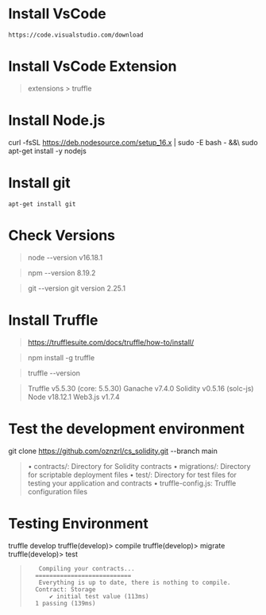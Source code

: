 # Install VsCode
	https://code.visualstudio.com/download

# Install VsCode Extension
>   extensions > truffle


# Install Node.js
  curl -fsSL https://deb.nodesource.com/setup_16.x | sudo -E bash - &&\ 	  sudo apt-get install -y nodejs


# Install git
	apt-get install git

# Check Versions
>   node --version
>	v16.18.1

>   npm --version
>	8.19.2

>   git --version
>	git version 2.25.1	

# Install Truffle
>   https://trufflesuite.com/docs/truffle/how-to/install/

>   npm install -g truffle

>   truffle --version

>	Truffle v5.5.30 (core: 5.5.30)
>	Ganache v7.4.0
>	Solidity v0.5.16 (solc-js)
>	Node v18.12.1
>	Web3.js v1.7.4


# Test the development environment
   git clone https://github.com/oznzrl/cs_solidity.git --branch main

>   • contracts/: Directory for Solidity contracts
>    • migrations/: Directory for scriptable deployment files
 >   • test/: Directory for test files for testing your application and contracts
 >   • truffle-config.js: Truffle configuration files
# Testing Environment
truffle develop
truffle(develop)> compile
truffle(develop)> migrate
truffle(develop)> test
 >        Compiling your contracts...
 >       ===========================
 >        Everything is up to date, there is nothing to compile.
 >       Contract: Storage
 >           ✔ initial test value (113ms)
 >       1 passing (139ms)